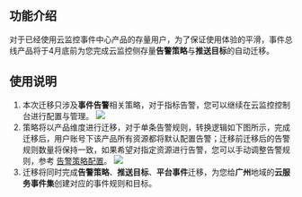 ## 功能介绍
对于已经使用云监控事件中心产品的存量用户，为了保证使用体验的平滑，事件总线产品将于4月底前为您完成云监控侧存量**告警策略**与**推送目标**的自动迁移。

## 使用说明
1. 本次迁移只涉及**事件告警**相关策略，对于指标告警，您可以继续在云监控控制台进行配置与管理。
![](https://qcloudimg.tencent-cloud.cn/raw/d15039b6c750aa494649d3e9b2bced07.png)
2. 策略将以产品维度进行迁移，对于单条告警规则，转换逻辑如下图所示，完成迁移后，用户账号下该产品所有资源都将默认配置告警；迁移前迁移后的告警规则数量将保持一致，如果希望对指定资源进行告警，您可以手动调整告警规则，参考 [告警策略配置](https://cloud.tencent.com/document/product/1359/64706)。
![](https://qcloudimg.tencent-cloud.cn/raw/392c483e16ed6d8dfece5c15e9ecf072.png)
3. 迁移将同时完成**告警策略**、**推送目标**、**平台事件**迁移，为您给**广州**地域的**云服务事件集**创建对应的事件规则和目标。

